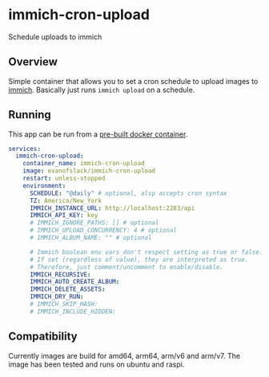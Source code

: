 # immich-cron-upload

Schedule uploads to immich

## Overview

Simple container that allows you to set a cron schedule to upload images to
[immich](https://github.com/immich-app/immich). Basically just runs `immich upload` on a schedule.

## Running

This app can be run from a [pre-built docker container](https://hub.docker.com/r/evanofslack/immich-cron-upload/tags).

```yaml
services:
  immich-cron-upload:
    container_name: immich-cron-upload
    image: evanofslack/immich-cron-upload
    restart: unless-stopped
    environment:
      SCHEDULE: "@daily" # optional, alsp accepts cron syntax
      TZ: America/New_York
      IMMICH_INSTANCE_URL: http://localhost:2283/api
      IMMICH_API_KEY: key
      # IMMICH_IGNORE_PATHS: [] # optional
      # IMMICH_UPLOAD_CONCURRENCY: 4 # optional
      # IMMICH_ALBUM_NAME: "" # optional

      # Immich boolean env vars don't respect setting as true or false.
      # If set (regardless of value), they are interpreted as true.
      # Therefore, just comment/uncomment to enable/disable.
      IMMICH_RECURSIVE:
      IMMICH_AUTO_CREATE_ALBUM:
      IMMICH_DELETE_ASSETS:
      IMMICH_DRY_RUN:
      # IMMICH_SKIP_HASH:
      # IMMICH_INCLUDE_HIDDEN:
```

## Compatibility

Currently images are build for amd64, arm64, arm/v6 and arm/v7. The image has been
tested and runs on ubuntu and raspi.
